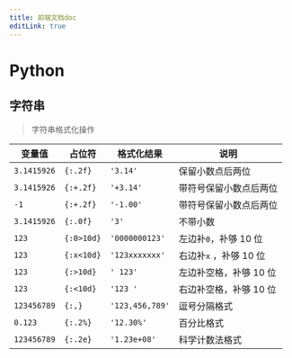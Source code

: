 ```yaml
---
title: 前端文档doc
editLink: true
---
```


# Python

## 字符串

> 字符串格式化操作

| 变量值      | 占位符     | 格式化结果      | 说明                   |
| ----------- | ---------- | --------------- | ---------------------- |
| `3.1415926` | `{:.2f}`   | `'3.14'`        | 保留小数点后两位       |
| `3.1415926` | `{:+.2f}`  | `'+3.14'`       | 带符号保留小数点后两位 |
| `-1`        | `{:+.2f}`  | `'-1.00'`       | 带符号保留小数点后两位 |
| `3.1415926` | `{:.0f}`   | `'3'`           | 不带小数               |
| `123`       | `{:0>10d}` | `'0000000123'`  | 左边补`0`，补够 10 位  |
| `123`       | `{:x<10d}` | `'123xxxxxxx'`  | 右边补`x` ，补够 10 位 |
| `123`       | `{:>10d}`  | `' 123'`        | 左边补空格，补够 10 位 |
| `123`       | `{:<10d}`  | `'123 '`        | 右边补空格，补够 10 位 |
| `123456789` | `{:,}`     | `'123,456,789'` | 逗号分隔格式           |
| `0.123`     | `{:.2%}`   | `'12.30%'`      | 百分比格式             |
| `123456789` | `{:.2e}`   | `'1.23e+08'`    | 科学计数法格式         |
